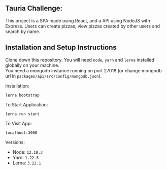 
## Tauria Challenge:

This project is a SPA made using React, and a API using NodeJS with Express. 
Users can create pizzas, view pizzas created by other users and search by name.

## Installation and Setup Instructions  

Clone down this repository. You will need `node`, `yarn` and `lerna` installed globally on your machine.  
You need a mongodb instance running on port 27018 (or change mongodb url in `packages/api/src/config/mongodb.json`).

Installation:

`lerna bootstrap`  

To Start Application:

`lerna run start`  

To Visit App:

`localhost:3000` 

Versions:

  - Node: `12.18.3`
  - Yarn: `1.22.5`
  - Lerna: `3.22.1`
